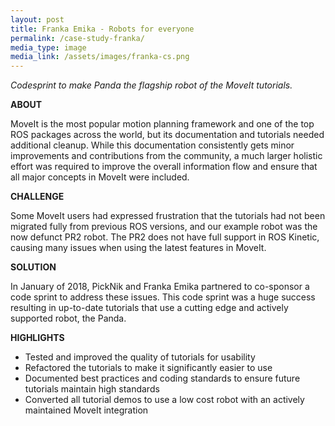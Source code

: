 ```yaml
---
layout: post
title: Franka Emika ​-​ ​Robots for everyone
permalink: /case-study-franka/
media_type: image
media_link: /assets/images/franka-cs.png
---
```

*Codesprint to make Panda the flagship robot of the MoveIt tutorials.*

**ABOUT**

MoveIt is the most popular motion planning framework and one of the top ROS packages across the world, but its documentation and tutorials needed additional cleanup. While this documentation consistently gets minor improvements and contributions from the community, a much larger holistic effort was required to improve the overall information flow and ensure that all major concepts in MoveIt were included.

**CHALLENGE**

Some MoveIt users had expressed frustration that the tutorials had not been migrated fully from previous ROS versions, and our example robot was the now defunct PR2 robot. The PR2 does not have full support in ROS Kinetic, causing many issues when using the latest features in MoveIt.

**SOLUTION**

In January of 2018, PickNik and Franka Emika partnered to co-sponsor a code sprint to address these issues. This code sprint was a huge success resulting in up-to-date tutorials that use a cutting edge and actively supported robot, the Panda.

**HIGHLIGHTS**

*   Tested and improved the quality of tutorials for usability
*   Refactored the tutorials to make it significantly easier to use
*   Documented best practices and coding standards to ensure future tutorials maintain high standards
*   Converted all tutorial demos to use a low cost robot with an actively maintained MoveIt integration
